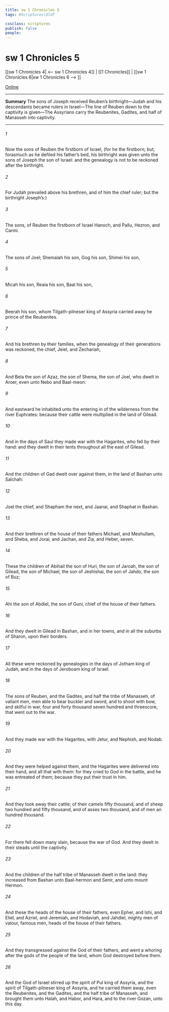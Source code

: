 ```yaml
---
title: sw 1 Chronicles 5
tags: #Scriptures\OldT

cssclass: scriptures
publish: false
people:
---
```


# sw 1 Chronicles 5
[[sw 1 Chronicles 4| <-- sw 1 Chronicles 4]] | [[1 Chronicles]] | [[sw 1 Chronicles 6|sw 1 Chronicles 6 --> ]]

[Online](https://churchofjesuschrist.org/study/scriptures/ot/1-chr/5?lang=eng)

---
__Summary__
The sons of Joseph received Reuben’s birthright—Judah and his descendants became rulers in Israel—The line of Reuben down to the captivity is given—The Assyrians carry the Reubenites, Gadites, and half of Manasseh into captivity.

---
###### 1 
Now the sons of Reuben the firstborn of Israel, (for he  the firstborn; but, forasmuch as he defiled his father’s bed, his birthright was given unto the sons of Joseph the son of Israel: and the genealogy is not to be reckoned after the birthright.

###### 2 
For Judah prevailed above his brethren, and of him  the chief ruler; but the birthright  Joseph’s:)

###### 3 
The sons,  of Reuben the firstborn of Israel  Hanoch, and Pallu, Hezron, and Carmi.

###### 4 
The sons of Joel; Shemaiah his son, Gog his son, Shimei his son,

###### 5 
Micah his son, Reaia his son, Baal his son,

###### 6 
Beerah his son, whom Tilgath-pilneser king of Assyria carried away  he  prince of the Reubenites.

###### 7 
And his brethren by their families, when the genealogy of their generations was reckoned,  the chief, Jeiel, and Zechariah,

###### 8 
And Bela the son of Azaz, the son of Shema, the son of Joel, who dwelt in Aroer, even unto Nebo and Baal-meon:

###### 9 
And eastward he inhabited unto the entering in of the wilderness from the river Euphrates: because their cattle were multiplied in the land of Gilead.

###### 10 
And in the days of Saul they made war with the Hagarites, who fell by their hand: and they dwelt in their tents throughout all the east  of Gilead.

###### 11 
And the children of Gad dwelt over against them, in the land of Bashan unto Salchah:

###### 12 
Joel the chief, and Shapham the next, and Jaanai, and Shaphat in Bashan.

###### 13 
And their brethren of the house of their fathers  Michael, and Meshullam, and Sheba, and Jorai, and Jachan, and Zia, and Heber, seven.

###### 14 
These  the children of Abihail the son of Huri, the son of Jaroah, the son of Gilead, the son of Michael, the son of Jeshishai, the son of Jahdo, the son of Buz;

###### 15 
Ahi the son of Abdiel, the son of Guni, chief of the house of their fathers.

###### 16 
And they dwelt in Gilead in Bashan, and in her towns, and in all the suburbs of Sharon, upon their borders.

###### 17 
All these were reckoned by genealogies in the days of Jotham king of Judah, and in the days of Jeroboam king of Israel.

###### 18 
The sons of Reuben, and the Gadites, and half the tribe of Manasseh, of valiant men, men able to bear buckler and sword, and to shoot with bow, and skilful in war,  four and forty thousand seven hundred and threescore, that went out to the war.

###### 19 
And they made war with the Hagarites, with Jetur, and Nephish, and Nodab.

###### 20 
And they were helped against them, and the Hagarites were delivered into their hand, and all that  with them: for they cried to God in the battle, and he was entreated of them; because they put their trust in him.

###### 21 
And they took away their cattle; of their camels fifty thousand, and of sheep two hundred and fifty thousand, and of asses two thousand, and of men an hundred thousand.

###### 22 
For there fell down many slain, because the war  of God. And they dwelt in their steads until the captivity.

###### 23 
And the children of the half tribe of Manasseh dwelt in the land: they increased from Bashan unto Baal-hermon and Senir, and unto mount Hermon.

###### 24 
And these  the heads of the house of their fathers, even Epher, and Ishi, and Eliel, and Azriel, and Jeremiah, and Hodaviah, and Jahdiel, mighty men of valour, famous men,  heads of the house of their fathers.

###### 25 
And they transgressed against the God of their fathers, and went a whoring after the gods of the people of the land, whom God destroyed before them.

###### 26 
And the God of Israel stirred up the spirit of Pul king of Assyria, and the spirit of Tilgath-pilneser king of Assyria, and he carried them away, even the Reubenites, and the Gadites, and the half tribe of Manasseh, and brought them unto Halah, and Habor, and Hara, and to the river Gozan, unto this day.

